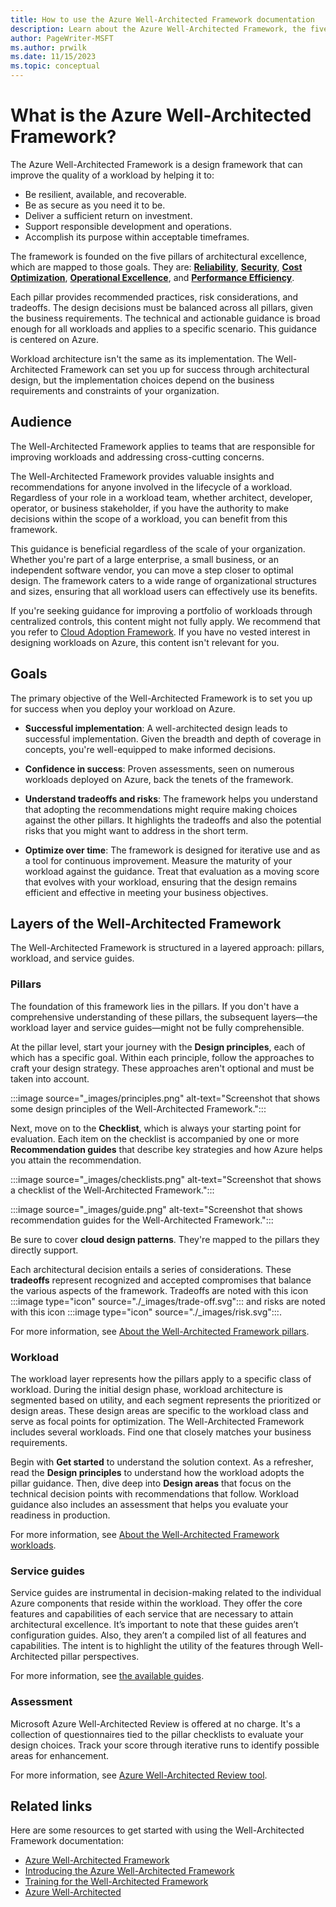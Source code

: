 ```yaml
---
title: How to use the Azure Well-Architected Framework documentation
description: Learn about the Azure Well-Architected Framework, the five pillars of architectural excellence, and how the documentation is organized.
author: PageWriter-MSFT
ms.author: prwilk
ms.date: 11/15/2023
ms.topic: conceptual
---
```


# What is the Azure Well-Architected Framework?

The Azure Well-Architected Framework is a design framework that can improve the quality of a workload by helping it to:

- Be resilient, available, and recoverable.
- Be as secure as you need it to be.
- Deliver a sufficient return on investment.
- Support responsible development and operations.
- Accomplish its purpose within acceptable timeframes.

The framework is founded on the five pillars of architectural excellence, which are mapped to those goals. They are: [**Reliability**](./reliability/index.yml), [**Security**](./security/index.yml), [**Cost Optimization**](./cost-optimization/index.yml), [**Operational Excellence**](./operational-excellence/index.yml), and [**Performance Efficiency**](./performance-efficiency/index.yml).

Each pillar provides recommended practices, risk considerations, and tradeoffs. The design decisions must be balanced across all pillars, given the business requirements. The technical and actionable guidance is broad enough for all workloads and applies to a specific scenario. This guidance is centered on Azure.

Workload architecture isn't the same as its implementation. The Well-Architected Framework can set you up for success through architectural design, but the implementation choices depend on the business requirements and constraints of your organization.

## Audience

The Well-Architected Framework applies to teams that are responsible for improving workloads and addressing cross-cutting concerns.

The Well-Architected Framework provides valuable insights and recommendations for anyone involved in the lifecycle of a workload. Regardless of your role in a workload team, whether architect, developer, operator, or business stakeholder, if you have the authority to make decisions within the scope of a workload, you can benefit from this framework.

This guidance is beneficial regardless of the scale of your organization. Whether you're part of a large enterprise, a small business, or an independent software vendor, you can move a step closer to optimal design. The framework caters to a wide range of organizational structures and sizes, ensuring that all workload users can effectively use its benefits.

If you're seeking guidance for improving a portfolio of workloads through centralized controls, this content might not fully apply. We recommend that you refer to [Cloud Adoption Framework](/azure/cloud-adoption-framework/). If you have no vested interest in designing workloads on Azure, this content isn't relevant for you.

## Goals

The primary objective of the Well-Architected Framework is to set you up for success when you deploy your workload on Azure.

- **Successful implementation**: A well-architected design leads to successful implementation. Given the breadth and depth of coverage in concepts, you're well-equipped to make informed decisions.

- **Confidence in success**: Proven assessments, seen on numerous workloads deployed on Azure, back the tenets of the framework.

- **Understand tradeoffs and risks**: The framework helps you understand that adopting the recommendations might require making choices against the other pillars. It highlights the tradeoffs and also the potential risks that you might want to address in the short term.

- **Optimize over time**: The framework is designed for iterative use and as a tool for continuous improvement. Measure the maturity of your workload against the guidance. Treat that evaluation as a moving score that evolves with your workload, ensuring that the design remains efficient and effective in meeting your business objectives.

## Layers of the Well-Architected Framework

The Well-Architected Framework is structured in a layered approach: pillars, workload, and service guides.

### Pillars

The foundation of this framework lies in the pillars. If you don't have a comprehensive understanding of these pillars, the subsequent layers—the workload layer and service guides—might not be fully comprehensible.

At the pillar level, start your journey with the **Design principles**, each of which has a specific goal. Within each principle, follow the approaches to craft your design strategy. These approaches aren't optional and must be taken into account.

:::image source="_images/principles.png" alt-text="Screenshot that shows some design principles of the Well-Architected Framework.":::

Next, move on to the **Checklist**, which is always your starting point for evaluation. Each item on the checklist is accompanied by one or more **Recommendation guides** that describe key strategies and how Azure helps you attain the recommendation.

:::image  source="_images/checklists.png" alt-text="Screenshot that shows a checklist of the Well-Architected Framework.":::

:::image source="_images/guide.png" alt-text="Screenshot that shows recommendation guides for the Well-Architected Framework.":::

Be sure to cover **cloud design patterns**. They're mapped to the pillars they directly support.

Each architectural decision entails a series of considerations. These **tradeoffs** represent recognized and accepted compromises that balance the various aspects of the framework. Tradeoffs are noted with this icon :::image type="icon" source="./_images/trade-off.svg"::: and risks are noted with this icon :::image type="icon" source="./_images/risk.svg":::.

For more information, see [About the Well-Architected Framework pillars](./pillars.md).

### Workload

The workload layer represents how the pillars apply to a specific class of workload. During the initial design phase, workload architecture is segmented based on utility, and each segment represents the prioritized or design areas. These design areas are specific to the workload class and serve as focal points for optimization. The Well-Architected Framework includes several workloads. Find one that closely matches your business requirements.

Begin with **Get started** to understand the solution context. As a refresher, read the **Design principles** to understand how the workload adopts the pillar guidance. Then, dive deep into **Design areas** that focus on the technical decision points with recommendations that follow. Workload guidance also includes an assessment that helps you evaluate your readiness in production.

For more information, see [About the Well-Architected Framework workloads](./workloads.md).

### Service guides

Service guides are instrumental in decision-making related to the individual Azure components that reside within the workload. They offer the core features and capabilities of each service that are necessary to attain architectural excellence. It’s important to note that these guides aren’t configuration guides. Also, they aren’t a compiled list of all features and capabilities. The intent is to highlight the utility of the features through Well-Architected pillar perspectives.


For more information, see [the available guides](./service-guides/index.yml).
 
### Assessment

Microsoft Azure Well-Architected Review is offered at no charge. It's a collection of questionnaires tied to the pillar checklists to evaluate your design choices. Track your score through iterative runs to identify possible areas for enhancement.

For more information, see [Azure Well-Architected Review tool](/assessments/?id=azure-architecture-review&mode=pre-assessment).

## Related links

Here are some resources to get started with using the Well-Architected Framework documentation:

- [Azure Well-Architected Framework](/azure/well-architected/)
- [Introducing the Azure Well-Architected Framework](https://azure.microsoft.com/blog/introducing-the-microsoft-azure-wellarchitected-framework/)
- [Training for the Well-Architected Framework](/training/modules/azure-well-architected-introduction/)
- [Azure Well-Architected](https://azure.microsoft.com/solutions/cloud-enablement/well-architected/)
